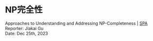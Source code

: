# NP完全性

<span px-2 py-1 rounded text-gray-300>
    Approaches to Understanding and Addressing NP-Completeness | <a href="https://np.gxmzuai.top" target="_blank">SPA</a>
</span>

<div abs-br mb-20 mr-15 flex gap-2 text-sm text-left>
    Reporter: Jiakai Gu <br />
    Date: Dec 25th, 2023 <br />
</div>
